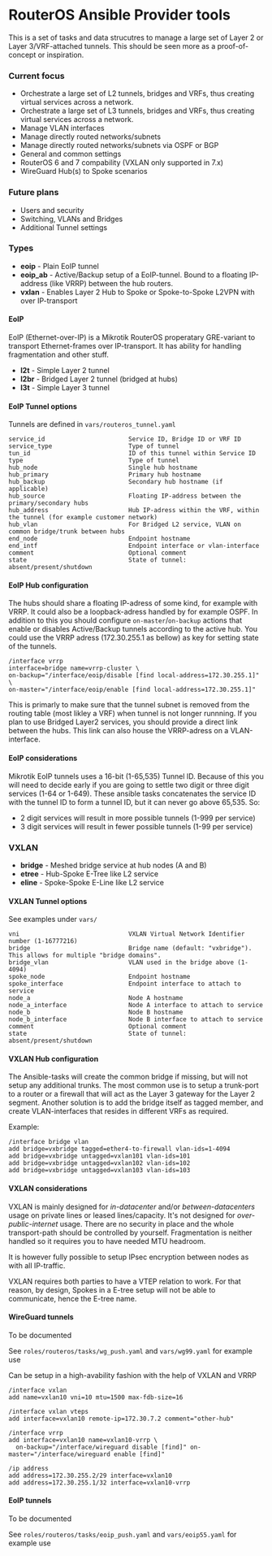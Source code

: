 # RouterOS Ansible Provider tools #

This is a set of tasks and data strucutres to manage a large set of Layer 2 or Layer 3/VRF-attached tunnels. This should be seen more as a proof-of-concept or inspiration.


### Current focus ###

  - Orchestrate a large set of L2 tunnels, bridges and VRFs, thus creating virtual services across a network.
  - Orchestrate a large set of L3 tunnels, bridges and VRFs, thus creating virtual services across a network.
  - Manage VLAN interfaces
  - Manage directly routed networks/subnets
  - Manage directly routed networks/subnets via OSPF or BGP
  - General and common settings
  - RouterOS 6 and 7 compability (VXLAN only supported in 7.x)
  - WireGuard Hub(s) to Spoke scenarios


### Future plans ###

  - Users and security
  - Switching, VLANs and Bridges
  - Additional Tunnel settings


### Types ###

  - **eoip** - Plain EoIP tunnel
  - **eoip_ab** - Active/Backup setup of a EoIP-tunnel. Bound to a floating IP-address (like VRRP) between the hub routers.
  - **vxlan** - Enables Layer 2 Hub to Spoke or Spoke-to-Spoke L2VPN with over IP-transport


#### EoIP ####

EoIP (Ethernet-over-IP) is a Mikrotik RouterOS properatary GRE-variant to transport Ethernet-frames over IP-transport. It has ability for handling fragmentation and other stuff.

  - **l2t** - Simple Layer 2 tunnel
  - **l2br** - Bridged Layer 2 tunnel (bridged at hubs)
  - **l3t** - Simple Layer 3 tunnel


#### EoIP Tunnel options ####

Tunnels are defined in `vars/routeros_tunnel.yaml`

    service_id                       Service ID, Bridge ID or VRF ID
    service_type                     Type of tunnel
    tun_id                           ID of this tunnel within Service ID
    type                             Type of tunnel
    hub_node                         Single hub hostname
    hub_primary                      Primary hub hostname
    hub_backup                       Secondary hub hostname (if applicable)
    hub_source                       Floating IP-address between the primary/secondary hubs
    hub_address                      Hub IP-adress within the VRF, within the tunnel (for example customer network)
    hub_vlan                         For Bridged L2 service, VLAN on common bridge/trunk between hubs
    end_node                         Endpoint hostname
    end_intf                         Endpoint interface or vlan-interface
    comment                          Optional comment
    state                            State of tunnel: absent/present/shutdown


#### EoIP Hub configuration ####

The hubs should share a floating IP-adress of some kind, for example with VRRP. It could also be a loopback-adress handled by for example OSPF. In addition to this you should configure `on-master`/`on-backup` actions that enable or disables Active/Backup tunnels according to the active hub. You could use the VRRP adress (172.30.255.1 as bellow) as key for setting state of the tunnels.

    /interface vrrp
    interface=bridge name=vrrp-cluster \
    on-backup="/interface/eoip/disable [find local-address=172.30.255.1]" \
    on-master="/interface/eoip/enable [find local-address=172.30.255.1]"

This is primarly to make sure that the tunnel subnet is removed from the routing table (most likley a VRF) when tunnel is not longer runnning. If you plan to use Bridged Layer2 services, you should provide a direct link between the hubs. This link can also house the VRRP-adress on a VLAN-interface.


#### EoIP considerations ####

Mikrotik EoIP tunnels uses a 16-bit (1-65,535) Tunnel ID. Because of this you will need to decide early if you are going to settle two digit or three digit services (1-64 or 1-649). These ansible tasks concatenates the service ID with the tunnel ID to form a tunnel ID, but it can never go above 65,535. So:

  * 2 digit services will result in more possible tunnels (1-999 per service)
  * 3 digit services will result in fewer possible tunnels (1-99 per service)




### VXLAN ###

  - **bridge** - Meshed bridge service at hub nodes (A and B)
  - **etree** - Hub-Spoke E-Tree like L2 service
  - **eline** - Spoke-Spoke E-Line like L2 service


#### VXLAN Tunnel options ####

See examples under `vars/`

    vni                              VXLAN Virtual Network Identifier number (1-16777216)
    bridge                           Bridge name (default: "vxbridge"). This allows for multiple "bridge domains".
    bridge_vlan                      VLAN used in the bridge above (1-4094)
    spoke_node                       Endpoint hostname
    spoke_interface                  Endpoint interface to attach to service
    node_a                           Node A hostname
    node_a_interface                 Node A interface to attach to service
    node_b                           Node B hostname
    node_b_interface                 Node B interface to attach to service
    comment                          Optional comment
    state                            State of tunnel: absent/present/shutdown


#### VXLAN Hub configuration ####

The Ansible-tasks will create the common bridge if missing, but will not setup any additional trunks. The most common use is to setup a trunk-port to a router or a firewall that will act as the Layer 3 gateway for the Layer 2 segment. Another solution is to add the bridge itself as tagged member, and create VLAN-interfaces that resides in different VRFs as required.

Example:

    /interface bridge vlan
    add bridge=vxbridge tagged=ether4-to-firewall vlan-ids=1-4094
    add bridge=vxbridge untagged=vxlan101 vlan-ids=101
    add bridge=vxbridge untagged=vxlan102 vlan-ids=102
    add bridge=vxbridge untagged=vxlan103 vlan-ids=103


#### VXLAN considerations ####

VXLAN is mainly designed for *in-datacenter* and/or *between-datacenters* usage on private lines or leased lines/capacity. It's not designed for *over-public-internet* usage. There are no security in place and the whole transport-path should be controlled by yourself. Fragmentation is neither handled so it requires you to have needed MTU headroom.

It is however fully possible to setup IPsec encryption between nodes as with all IP-traffic.

VXLAN requires both parties to have a VTEP relation to work. For that reason, by design, Spokes in a E-tree setup will not be able to communicate, hence the E-tree name.


#### WireGuard tunnels ####

To be documented

See `roles/routeros/tasks/wg_push.yaml` and `vars/wg99.yaml` for example use

Can be setup in a high-avability fashion with the help of VXLAN and VRRP


    /interface vxlan
    add name=vxlan10 vni=10 mtu=1500 max-fdb-size=16
    
    /interface vxlan vteps
    add interface=vxlan10 remote-ip=172.30.7.2 comment="other-hub"
    
    /interface vrrp
    add interface=vxlan10 name=vxlan10-vrrp \
      on-backup="/interface/wireguard disable [find]" on-master="/interface/wireguard enable [find]"
    
    /ip address
    add address=172.30.255.2/29 interface=vxlan10 
    add address=172.30.255.1/32 interface=vxlan10-vrrp 
    


#### EoIP tunnels ####

To be documented

See `roles/routeros/tasks/eoip_push.yaml` and `vars/eoip55.yaml` for example use






